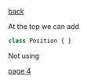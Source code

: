[back](./page02.md)

At the top we can add
```php
class Position { }
```
Not using

[page 4](./page04.md)
